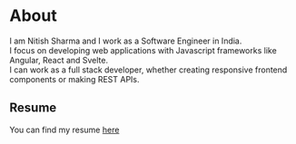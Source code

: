 # About
I am Nitish Sharma and I work as a Software Engineer in India.  
I focus on developing web applications with Javascript frameworks like Angular, React and Svelte.  
I can work as a full stack developer, whether creating responsive frontend components or making REST APIs.

## Resume
You can find my resume [here](https://github.com/shnitish/resume/blob/master/Nitish_Sharma_resume.pdf)